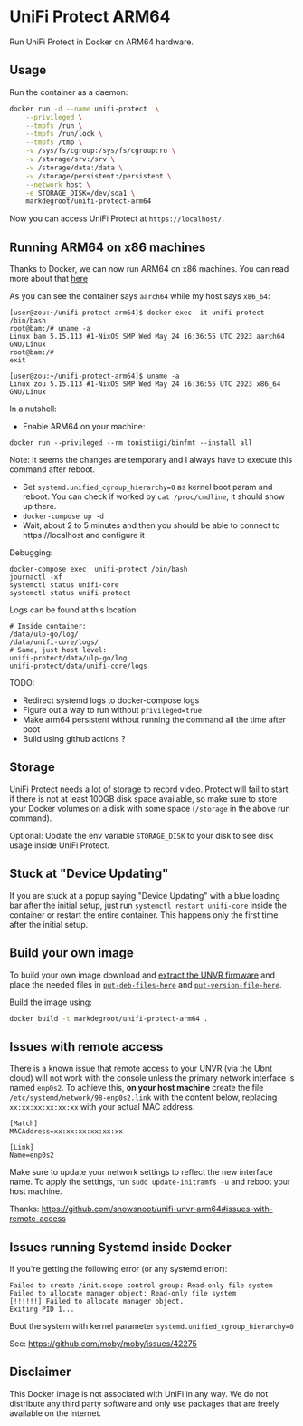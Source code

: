 # UniFi Protect ARM64

Run UniFi Protect in Docker on ARM64 hardware.

## Usage

Run the container as a daemon:

```bash
docker run -d --name unifi-protect  \
    --privileged \
    --tmpfs /run \
    --tmpfs /run/lock \
    --tmpfs /tmp \
    -v /sys/fs/cgroup:/sys/fs/cgroup:ro \
    -v /storage/srv:/srv \
    -v /storage/data:/data \
    -v /storage/persistent:/persistent \
    --network host \
    -e STORAGE_DISK=/dev/sda1 \
    markdegroot/unifi-protect-arm64
```

Now you can access UniFi Protect at `https://localhost/`.

## Running ARM64 on x86 machines
Thanks to Docker, we can now run ARM64 on x86 machines. You can read more about that [here](https://docs.docker.com/build/building/multi-platform/)

As you can see the container says `aarch64` while my host says `x86_64`:
```
[user@zou:~/unifi-protect-arm64]$ docker exec -it unifi-protect /bin/bash
root@bam:/# uname -a
Linux bam 5.15.113 #1-NixOS SMP Wed May 24 16:36:55 UTC 2023 aarch64 GNU/Linux
root@bam:/# 
exit

[user@zou:~/unifi-protect-arm64]$ uname -a
Linux zou 5.15.113 #1-NixOS SMP Wed May 24 16:36:55 UTC 2023 x86_64 GNU/Linux
```

In a nutshell:
  * Enable ARM64 on your machine: 
```
docker run --privileged --rm tonistiigi/binfmt --install all
```
Note: It seems the changes are temporary and I always have to execute this command after reboot. 

  * Set `systemd.unified_cgroup_hierarchy=0` as kernel boot param and reboot. You can check if worked by `cat /proc/cmdline`, it should show up there.
  * `docker-compose up -d`
  * Wait, about 2 to 5 minutes and then you should be able to connect to https://localhost and configure it

Debugging:
```
docker-compose exec  unifi-protect /bin/bash
journactl -xf
systemctl status unifi-core
systemctl status unifi-protect
```

Logs can be found at this location:
```
# Inside container:
/data/ulp-go/log/ 
/data/unifi-core/logs/
# Same, just host level:
unifi-protect/data/ulp-go/log
unifi-protect/data/unifi-core/logs
```

TODO: 
 * Redirect systemd logs to docker-compose logs
 * Figure out a way to run without `privileged=true` 
 * Make arm64 persistent without running the command all the time after boot
 * Build using github actions ?
## Storage
UniFi Protect needs a lot of storage to record video. Protect will fail to start if there is not at least 100GB disk space available, so make sure to store your Docker volumes on a disk with some space (`/storage` in the above run command).

Optional: Update the env variable `STORAGE_DISK` to your disk to see disk usage inside UniFi Protect.

## Stuck at "Device Updating"
If you are stuck at a popup saying "Device Updating" with a blue loading bar after the initial setup, just run `systemctl restart unifi-core` inside the container or restart the entire container. This happens only the first time after the initial setup.

## Build your own image
To build your own image download and [extract the UNVR firmware](doc/Extract_deb_files_from_firmware.md) and place the needed files in [`put-deb-files-here`](put-deb-files-here/README.md) and [`put-version-file-here`](put-version-file-here/README.md).

Build the image using:
```bash
docker build -t markdegroot/unifi-protect-arm64 .
```
## Issues with remote access
There is a known issue that remote access to your UNVR (via the Ubnt cloud) will not work with the console unless the primary network interface is named `enp0s2`. To achieve this, **on your host machine** create the file `/etc/systemd/network/98-enp0s2.link` with the content below, replacing `xx:xx:xx:xx:xx:xx` with your actual MAC address.
```
[Match]
MACAddress=xx:xx:xx:xx:xx:xx

[Link]
Name=enp0s2
```
Make sure to update your network settings to reflect the new interface name. To apply the settings, run `sudo update-initramfs -u` and reboot your host machine.

Thanks: https://github.com/snowsnoot/unifi-unvr-arm64#issues-with-remote-access

## Issues running Systemd inside Docker
If you're getting the following error (or any systemd error):
```
Failed to create /init.scope control group: Read-only file system
Failed to allocate manager object: Read-only file system
[!!!!!!] Failed to allocate manager object.
Exiting PID 1...
```
Boot the system with kernel parameter `systemd.unified_cgroup_hierarchy=0`

See: https://github.com/moby/moby/issues/42275

## Disclaimer
This Docker image is not associated with UniFi in any way. We do not distribute any third party software and only use packages that are freely available on the internet.
